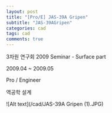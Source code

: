 ```yaml
---
layout: post
title: "[Pro/E] JAS-39A Gripen"
subtitle: "JAS-39AGripen"
categories: cad
tags: cad
comments: true
---
```


3차원 연구회 2009 Seminar - Surface part

2009.04 ~ 2009.05

Pro / Engineer

역공학 설계

![Alt text](/cad/JAS-39A Gripen (1).JPG)
